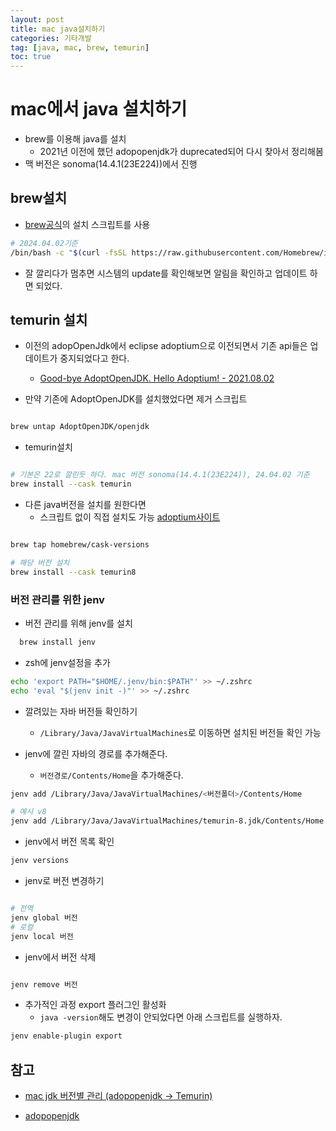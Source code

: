 ```yaml
---
layout: post
title: mac java설치하기
categories: 기타개발
tag: [java, mac, brew, temurin]
toc: true
---
```


# mac에서 java 설치하기

- brew를 이용해 java를 설치
  - 2021년 이전에 했던 adopopenjdk가 duprecated되어 다시 찾아서 정리해봄
- 맥 버전은 sonoma(14.4.1(23E224))에서 진행


## brew설치

- [brew공식](https://brew.sh/ko/)의 설치 스크립트를 사용

```bash
# 2024.04.02기준
/bin/bash -c "$(curl -fsSL https://raw.githubusercontent.com/Homebrew/install/HEAD/install.sh)"
```

- 잘 깔리다가 멈추면 시스템의 update를 확인해보면 알림을 확인하고 업데이트 하면 되었다.


## temurin 설치
- 이전의 adopOpenJdk에서 eclipse adoptium으로 이전되면서 기존 api들은 업데이트가 중지되었다고 한다.
  - [Good-bye AdoptOpenJDK. Hello Adoptium! - 2021.08.02](https://blog.adoptopenjdk.net/2021/08/goodbye-adoptopenjdk-hello-adoptium/)


- 만약 기존에 AdoptOpenJDK를 설치했었다면 제거 스크립트

```bash

brew untap AdoptOpenJDK/openjdk

```

- temurin설치

```bash

# 기본은 22로 깔린듯 하다. mac 버전 sonoma(14.4.1(23E224)), 24.04.02 기준
brew install --cask temurin

```

- 다른 java버전을 설치를 원한다면
  - 스크립트 없이 직접 설치도 가능 [adoptium사이트](https://adoptium.net/marketplace/?version=8)

```bash

brew tap homebrew/cask-versions

# 해당 버전 설치
brew install --cask temurin8

```


### 버전 관리를 위한 jenv

- 버전 관리를 위해 jenv를 설치

```sh
  brew install jenv
```

- zsh에 jenv설정을 추가

```sh
echo 'export PATH="$HOME/.jenv/bin:$PATH"' >> ~/.zshrc
echo 'eval "$(jenv init -)"' >> ~/.zshrc

```

- 깔려있는 자바 버전들 확인하기
  - `/Library/Java/JavaVirtualMachines`로 이동하면 설치된 버전들 확인 가능

- jenv에 깔린 자바의 경로를 추가해준다.
  - `버전경로/Contents/Home`을 추가해준다.

```sh
jenv add /Library/Java/JavaVirtualMachines/<버전폴더>/Contents/Home

# 예시 v8
jenv add /Library/Java/JavaVirtualMachines/temurin-8.jdk/Contents/Home
```

- jenv에서 버전 목록 확인

```sh
jenv versions
```

- jenv로 버전 변경하기

```sh

# 전역
jenv global 버전
# 로컬
jenv local 버전

```

- jenv에서 버전 삭제

```sh

jenv remove 버전

```

- 추가적인 과정 export 플러그인 활성화
  - `java -version`해도 변경이 안되었다면 아래 스크립트를 실행하자.


```sh
jenv enable-plugin export
```


## 참고
- [mac jdk 버전별 관리 (adopopenjdk -> Temurin)](https://velog.io/@dmchoi224/mac-jdk-%EB%B2%84%EC%A0%84%EB%B3%84-%EA%B4%80%EB%A6%AC-adopopenjdk-Temurin)

- [adopopenjdk](https://github.com/AdoptOpenJDK/homebrew-openjdk?tab=readme-ov-file)
